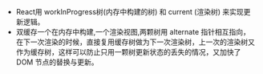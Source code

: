 
* React用 workInProgress树(内存中构建的树) 和  current (渲染树) 来实现更新逻辑。
* 双缓存一个在内存中构建,一个渲染视图,两颗树用 alternate 指针相互指向，在下一次渲染的时候，直接复用缓存树做为下一次渲染树，上一次的渲染树又作为缓存树，这样可以防止只用一颗树更新状态的丢失的情况，又加快了 DOM 节点的替换与更新。
